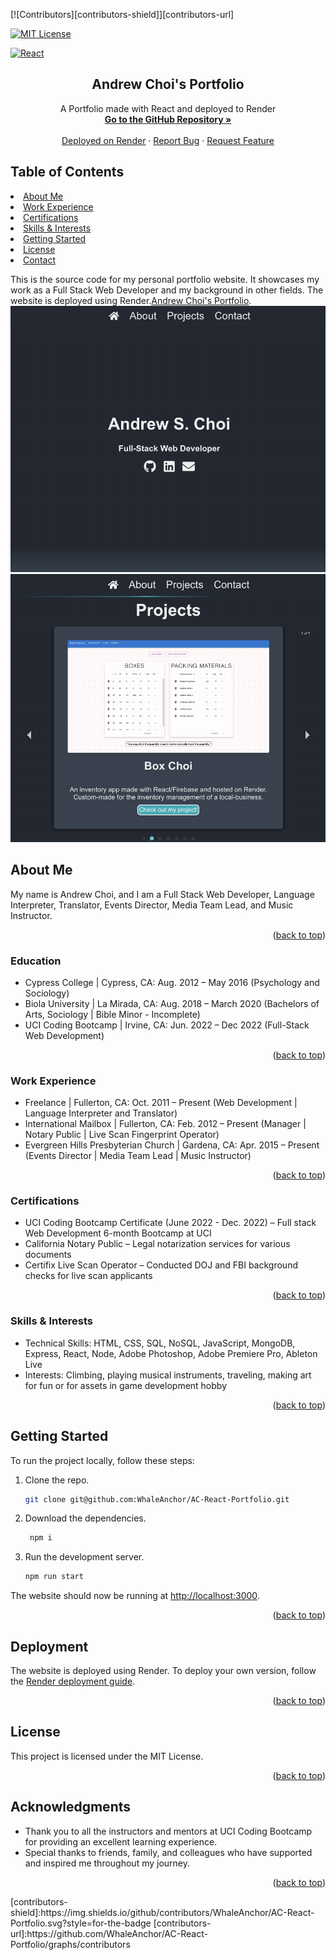 <div id="top"></div>

[![Contributors][contributors-shield]][contributors-url]

[![MIT License][license-shield]][license-url]

[![React][react-shield]][react-url]

<div>
<h2 align="center">Andrew Choi's Portfolio</h2>
<p align="center">
    A Portfolio made with React and deployed to Render
    <br />
    <a href="https://github.com/WhaleAnchor/AC-React-Portfolio"><strong> Go to the GitHub Repository »</strong></a>
    <br />
    <br />
    <a href="https://github.com/WhaleAnchor/AC-React-Portfolio">Deployed on Render</a>
    ·
    <a href="https://github.com/WhaleAnchor/AC-React-Portfolio/issues">Report Bug</a>
    ·
    <a href="https://github.com/WhaleAnchor/AC-React-Portfolio/issues">Request Feature</a>
  </p>
</div>

## Table of Contents

<li><a href="#about-me">About Me</a></li>
<li><a href="#work-experience">Work Experience</a></li>
<li><a href="#certifications">Certifications</a></li>
<li><a href="#skills-&-interests">Skills & Interests</a></li>
<li><a href="#getting-started">Getting Started</a></li>
<li><a href="#license">License</a></li>
<li><a href="#contact">Contact</a></li>

This is the source code for my personal portfolio website. It showcases my work as a Full Stack Web Developer and my background in other fields.
The website is deployed using Render.[Andrew Choi's Portfolio](https://andrew-chois-portfolio.onrender.com/).
![Andrew-Choi](assets/screenshot.png "Image of Portfolio's Intro Page") 
![Andrew-Choi](assets/screenshot1.png "Image of Portfolio's Projects Page") 
## About Me

My name is Andrew Choi, and I am a Full Stack Web Developer, Language Interpreter, Translator, Events Director, Media Team Lead, and Music Instructor.

<p align="right">(<a href="#top">back to top</a>)</p>

### Education

- Cypress College | Cypress, CA: Aug. 2012 – May 2016 (Psychology and Sociology)
- Biola University | La Mirada, CA: Aug. 2018 – March 2020 (Bachelors of Arts, Sociology | Bible Minor - Incomplete)
- UCI Coding Bootcamp | Irvine, CA: Jun. 2022 – Dec 2022 (Full-Stack Web Development)

<p align="right">(<a href="#top">back to top</a>)</p>

### Work Experience

- Freelance | Fullerton, CA: Oct. 2011 – Present (Web Development | Language Interpreter and Translator)
- International Mailbox | Fullerton, CA: Feb. 2012 – Present (Manager | Notary Public | Live Scan Fingerprint Operator)
- Evergreen Hills Presbyterian Church | Gardena, CA: Apr. 2015 – Present (Events Director | Media Team Lead | Music Instructor)

<p align="right">(<a href="#top">back to top</a>)</p>

### Certifications

- UCI Coding Bootcamp Certificate (June 2022 - Dec. 2022) – Full stack Web Development 6-month Bootcamp at UCI
- California Notary Public – Legal notarization services for various documents
- Certifix Live Scan Operator – Conducted DOJ and FBI background checks for live scan applicants

<p align="right">(<a href="#top">back to top</a>)</p>

### Skills & Interests

- Technical Skills: HTML, CSS, SQL, NoSQL, JavaScript, MongoDB, Express, React, Node, Adobe Photoshop, Adobe Premiere Pro, Ableton Live
- Interests: Climbing, playing musical instruments, traveling, making art for fun or for assets in game development hobby

<p align="right">(<a href="#top">back to top</a>)</p>

## Getting Started

To run the project locally, follow these steps:

1. Clone the repo.
    ```sh
    git clone git@github.com:WhaleAnchor/AC-React-Portfolio.git
    ```
2. Download the dependencies.
   ```sh
    npm i
   ```
3. Run the development server.
    ```sh
    npm run start
    ```

The website should now be running at [http://localhost:3000](http://localhost:3000).

<p align="right">(<a href="#top">back to top</a>)</p>

## Deployment

The website is deployed using Render. To deploy your own version, follow the [Render deployment guide](https://render.com/docs/deploy-create-react-app).

<p align="right">(<a href="#top">back to top</a>)</p>

## License

This project is licensed under the MIT License.

<p align="right">(<a href="#top">back to top</a>)</p>

## Acknowledgments

- Thank you to all the instructors and mentors at UCI Coding Bootcamp for providing an excellent learning experience.
- Special thanks to friends, family, and colleagues who have supported and inspired me throughout my journey.

<p align="right">(<a href="#top">back to top</a>)</p>
<!-- Markdown links -->
[contributors-shield]:https://img.shields.io/github/contributors/WhaleAnchor/AC-React-Portfolio.svg?style=for-the-badge
[contributors-url]:https://github.com/WhaleAnchor/AC-React-Portfolio/graphs/contributors

[license-shield]:https://img.shields.io/github/license/othneildrew/Best-README-Template.svg?style=for-the-badge
[license-url]:https://github.com/othneildrew/Best-README-Template/blob/master/LICENSE.txt

[react-shield]:https://img.shields.io/badge/React-20232A?style=for-the-badge&logo=react&logoColor=61DAFB
[react-url]:https://react.dev/reference/react

